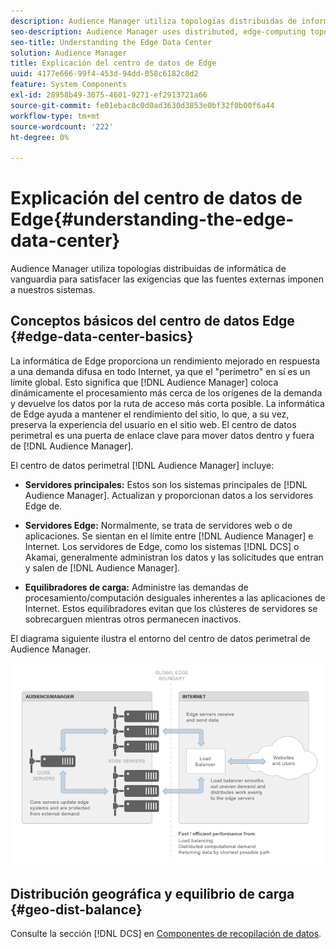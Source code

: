 ```yaml
---
description: Audience Manager utiliza topologías distribuidas de informática de vanguardia para satisfacer las exigencias que las fuentes externas imponen a nuestros sistemas.
seo-description: Audience Manager uses distributed, edge-computing topologies to meet the demands placed on our systems by external sources.
seo-title: Understanding the Edge Data Center
solution: Audience Manager
title: Explicación del centro de datos de Edge
uuid: 4177e666-99f4-453d-94dd-058c6182c8d2
feature: System Components
exl-id: 28958b49-3075-4601-9271-ef2913721a66
source-git-commit: fe01ebac8c0d0ad3630d3853e0bf32f0b00f6a44
workflow-type: tm+mt
source-wordcount: '222'
ht-degree: 0%

---
```


# Explicación del centro de datos de Edge{#understanding-the-edge-data-center}

Audience Manager utiliza topologías distribuidas de informática de vanguardia para satisfacer las exigencias que las fuentes externas imponen a nuestros sistemas.

## Conceptos básicos del centro de datos Edge {#edge-data-center-basics}

<!-- 

c_compedge.xml

 -->

La informática de Edge proporciona un rendimiento mejorado en respuesta a una demanda difusa en todo Internet, ya que el &quot;perímetro&quot; en sí es un límite global. Esto significa que [!DNL Audience Manager] coloca dinámicamente el procesamiento más cerca de los orígenes de la demanda y devuelve los datos por la ruta de acceso más corta posible. La informática de Edge ayuda a mantener el rendimiento del sitio, lo que, a su vez, preserva la experiencia del usuario en el sitio web. El centro de datos perimetral es una puerta de enlace clave para mover datos dentro y fuera de [!DNL Audience Manager].

El centro de datos perimetral [!DNL Audience Manager] incluye:

* **Servidores principales:** Estos son los sistemas principales de [!DNL Audience Manager]. Actualizan y proporcionan datos a los servidores Edge de.

* **Servidores Edge:** Normalmente, se trata de servidores web o de aplicaciones. Se sientan en el límite entre [!DNL Audience Manager] e Internet. Los servidores de Edge, como los sistemas [!DNL DCS] o Akamai, generalmente administran los datos y las solicitudes que entran y salen de [!DNL Audience Manager].

* **Equilibradores de carga:** Administre las demandas de procesamiento/computación desiguales inherentes a las aplicaciones de Internet. Estos equilibradores evitan que los clústeres de servidores se sobrecarguen mientras otros permanecen inactivos.

El diagrama siguiente ilustra el entorno del centro de datos perimetral de Audience Manager.

![](assets/edge_data_center.png)

## Distribución geográfica y equilibrio de carga {#geo-dist-balance}

Consulte la sección [!DNL DCS] en [Componentes de recopilación de datos](../../reference/system-components/components-data-collection.md).
